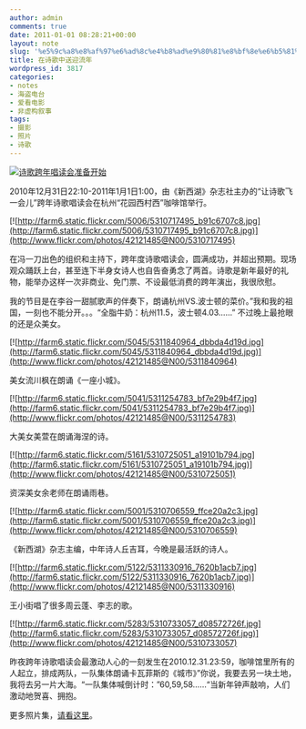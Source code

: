 ```yaml
---
author: admin
comments: true
date: 2011-01-01 08:28:21+00:00
layout: note
slug: '%e5%9c%a8%e8%af%97%e6%ad%8c%e4%b8%ad%e9%80%81%e8%bf%8e%e6%b5%81%e5%b9%b4'
title: 在诗歌中送迎流年
wordpress_id: 3817
categories:
- notes
- 海盗电台
- 爱看电影
- 非虚构叙事
tags:
- 摄影
- 照片
- 诗歌
---
```


[![诗歌跨年唱读会准备开始](http://farm6.static.flickr.com/5286/5309711878_7aaf82a402.jpg)](http://www.flickr.com/photos/42121485@N00/5309711878)

2010年12月31日22:10-2011年1月1日1:00，由《新西湖》杂志社主办的“让诗歌飞一会儿”跨年诗歌唱读会在杭州“花园西村西”咖啡馆举行。

[![http://farm6.static.flickr.com/5006/5310717495_b91c6707c8.jpg](http://farm6.static.flickr.com/5006/5310717495_b91c6707c8.jpg)](http://www.flickr.com/photos/42121485@N00/5310717495)

在冯一刀出色的组织和主持下，跨年度诗歌唱读会，圆满成功，并超出预期。现场观众踊跃上台，甚至连下半身女诗人也自告奋勇念了两首。诗歌是新年最好的礼物，能举办这样一次非商业、免门票、不设最低消费的跨年演出，我很欣慰。



我的节目是在李谷一甜腻歌声的伴奏下，朗诵杭州VS.波士顿的菜价。”我和我的祖国，一刻也不能分开。。。“全脂牛奶：杭州11.5，波士顿4.03……” 不过晚上最抢眼的还是众美女。

[![http://farm6.static.flickr.com/5045/5311840964_dbbda4d19d.jpg](http://farm6.static.flickr.com/5045/5311840964_dbbda4d19d.jpg)](http://www.flickr.com/photos/42121485@N00/5311840964)

美女流川枫在朗诵《一座小城》。

[![http://farm6.static.flickr.com/5041/5311254783_bf7e29b4f7.jpg](http://farm6.static.flickr.com/5041/5311254783_bf7e29b4f7.jpg)](http://www.flickr.com/photos/42121485@N00/5311254783)

大美女美萱在朗诵海涅的诗。

[![http://farm6.static.flickr.com/5161/5310725051_a19101b794.jpg](http://farm6.static.flickr.com/5161/5310725051_a19101b794.jpg)](http://www.flickr.com/photos/42121485@N00/5310725051)

资深美女余老师在朗诵雨巷。

[![http://farm6.static.flickr.com/5001/5310706559_ffce20a2c3.jpg](http://farm6.static.flickr.com/5001/5310706559_ffce20a2c3.jpg)](http://www.flickr.com/photos/42121485@N00/5310706559)

《新西湖》杂志主编，中年诗人丘吉耳，今晚是最活跃的诗人。

[![http://farm6.static.flickr.com/5122/5311330916_7620b1acb7.jpg](http://farm6.static.flickr.com/5122/5311330916_7620b1acb7.jpg)](http://www.flickr.com/photos/42121485@N00/5311330916)

王小街唱了很多周云蓬、李志的歌。

[![http://farm6.static.flickr.com/5283/5310733057_d08572726f.jpg](http://farm6.static.flickr.com/5283/5310733057_d08572726f.jpg)](http://www.flickr.com/photos/42121485@N00/5310733057)

昨夜跨年诗歌唱读会最激动人心的一刻发生在2010.12.31.23:59，咖啡馆里所有的人起立，排成两队，一队集体朗诵卡瓦菲斯的《城市》”你说，我要去另一块土地，我将去另一片大海。“一队集体喊倒计时：”60,59,58……“当新年钟声敲响，人们激动地贺喜、拥抱。 

更多照片集，[请看这里](http://www.flickr.com/photos/lookoo/sets/72157625717305188/with/5311254783/)。
